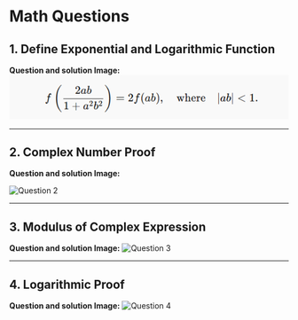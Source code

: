 # Math Questions

## 1. Define Exponential and Logarithmic Function

**Question and solution Image:**
![Question 1](assets/Q1.png)


---

## 2. Complex Number Proof

**Question and solution Image:**

 ![Question 2](assets/Q2.png)

---

## 3. Modulus of Complex Expression

**Question and solution Image:**
![Question 3](assets/Q3.png)

---

## 4. Logarithmic Proof

**Question and solution Image:**
![Question 4](assets/Q4.png)
